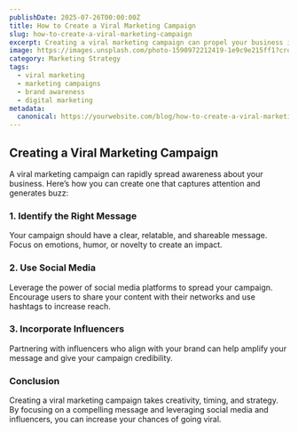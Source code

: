 ```yaml
---
publishDate: 2025-07-26T00:00:00Z
title: How to Create a Viral Marketing Campaign
slug: how-to-create-a-viral-marketing-campaign
excerpt: Creating a viral marketing campaign can propel your business into the spotlight. Learn the strategies to make your marketing campaign go viral.
image: https://images.unsplash.com/photo-1590972212419-1e9c9e215ff1?crop=entropy&cs=tinysrgb&fit=max&ixid=MnwzNjQzOXwwfDF8c2VhcmNofDk0fHxiYXNlZCBpbi1waW5nJTIwdmlrZWFsLXZpcnR1YWx8ZW58MHx8fDE2NzYzNzYzODI&ixlib=rb-1.2.1&q=80&w=1080
category: Marketing Strategy
tags:
  - viral marketing
  - marketing campaigns
  - brand awareness
  - digital marketing
metadata:
  canonical: https://yourwebsite.com/blog/how-to-create-a-viral-marketing-campaign
---
```


## Creating a Viral Marketing Campaign

A viral marketing campaign can rapidly spread awareness about your business. Here’s how you can create one that captures attention and generates buzz:

### 1. **Identify the Right Message**
Your campaign should have a clear, relatable, and shareable message. Focus on emotions, humor, or novelty to create an impact.

### 2. **Use Social Media**
Leverage the power of social media platforms to spread your campaign. Encourage users to share your content with their networks and use hashtags to increase reach.

### 3. **Incorporate Influencers**
Partnering with influencers who align with your brand can help amplify your message and give your campaign credibility.

### Conclusion
Creating a viral marketing campaign takes creativity, timing, and strategy. By focusing on a compelling message and leveraging social media and influencers, you can increase your chances of going viral.
